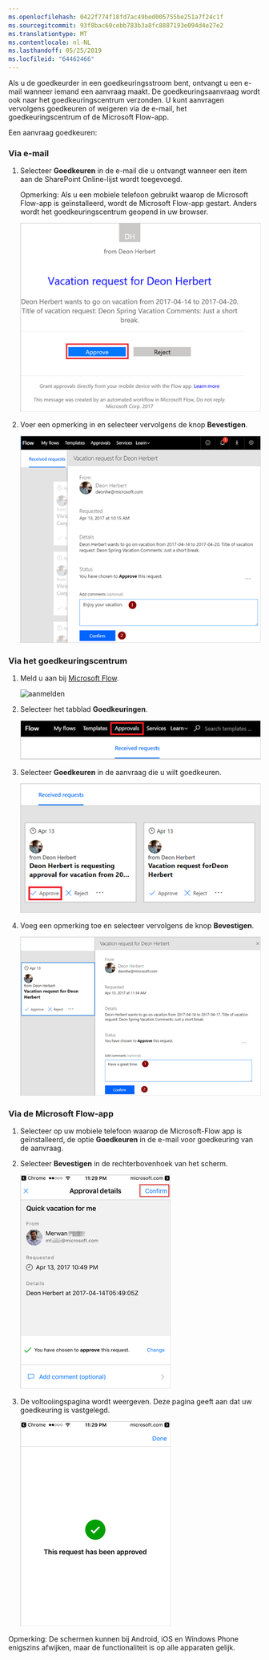 ```yaml
---
ms.openlocfilehash: 0422f774f18fd7ac49bed005755be251a7f24c1f
ms.sourcegitcommit: 93f8bac60cebb783b3a8fc8887193e094d4e27e2
ms.translationtype: MT
ms.contentlocale: nl-NL
ms.lasthandoff: 05/25/2019
ms.locfileid: "64462466"
---
```

Als u de goedkeurder in een goedkeuringsstroom bent, ontvangt u een e-mail wanneer iemand een aanvraag maakt. De goedkeuringsaanvraag wordt ook naar het goedkeuringscentrum verzonden. U kunt aanvragen vervolgens goedkeuren of weigeren via de e-mail, het goedkeuringscentrum of de Microsoft Flow-app.

Een aanvraag goedkeuren:

### <a name="from-email"></a>Via e-mail
1. Selecteer **Goedkeuren** in de e-mail die u ontvangt wanneer een item aan de SharePoint Online-lijst wordt toegevoegd.
   
     Opmerking: Als u een mobiele telefoon gebruikt waarop de Microsoft Flow-app is geïnstalleerd, wordt de Microsoft Flow-app gestart. Anders wordt het goedkeuringscentrum geopend in uw browser.
   
    ![e-mail van aanvraag](media/modern-approvals/email-approval-request.png)
2. Voer een opmerking in en selecteer vervolgens de knop **Bevestigen**.
   
    ![opmerking invoeren](media/modern-approvals/request-in-approval-center.png)

### <a name="from-the-approvals-center"></a>Via het goedkeuringscentrum
1. Meld u aan bij [Microsoft Flow](https://flow.microsoft.com).
   
    ![aanmelden](media/modern-approvals/sign-in.png)
2. Selecteer het tabblad **Goedkeuringen**.
   
    ![een stroom op basis van een lege stroom maken](media/modern-approvals/approvals-tab.png)
3. Selecteer **Goedkeuren** in de aanvraag die u wilt goedkeuren.
   
    ![een stroom op basis van een lege stroom maken](media/modern-approvals/approvals-cards.png)
4. Voeg een opmerking toe en selecteer vervolgens de knop **Bevestigen**.
   
    ![opmerking toevoegen en vervolgens bevestigen](media/modern-approvals/approval-selection-card.png)

### <a name="from-the-microsoft-flow-app"></a>Via de Microsoft Flow-app
1. Selecteer op uw mobiele telefoon waarop de Microsoft-Flow app is geïnstalleerd, de optie **Goedkeuren** in de e-mail voor goedkeuring van de aanvraag.
2. Selecteer **Bevestigen** in de rechterbovenhoek van het scherm.
   
    ![bevestigen selecteren](media/modern-approvals/mobile-approval.png)
3. De voltooiingspagina wordt weergeven. Deze pagina geeft aan dat uw goedkeuring is vastgelegd.
   
    ![voltooiingspagina](media/modern-approvals/mobile-approval-confirmation.png)

Opmerking: De schermen kunnen bij Android, iOS en Windows Phone enigszins afwijken, maar de functionaliteit is op alle apparaten gelijk.

